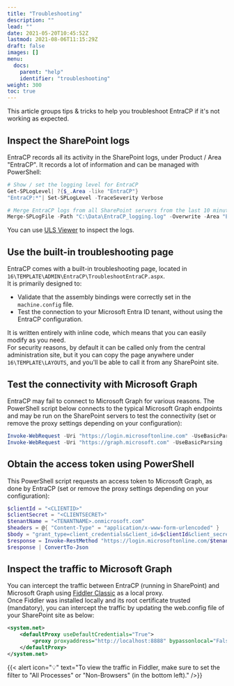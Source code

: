 ```yaml
---
title: "Troubleshooting"
description: ""
lead: ""
date: 2021-05-20T10:45:52Z
lastmod: 2021-08-06T11:15:29Z
draft: false
images: []
menu:
  docs:
    parent: "help"
    identifier: "troubleshooting"
weight: 300
toc: true
---
```


This article groups tips & tricks to help you troubleshoot EntraCP if it's not working as expected.

## Inspect the SharePoint logs

EntraCP records all its activity in the SharePoint logs, under Product / Area "EntraCP". It records a lot of information and can be managed with PowerShell:

```powershell
# Show / set the logging level for EntraCP
Get-SPLogLevel| ?{$_.Area -like "EntraCP"}
"EntraCP:*"| Set-SPLogLevel -TraceSeverity Verbose

# Merge EntraCP logs from all SharePoint servers from the last 10 minutes
Merge-SPLogFile -Path "C:\Data\EntraCP_logging.log" -Overwrite -Area "EntraCP" -StartTime (Get-Date).AddMinutes(-10)
```

You can use [ULS Viewer](https://www.microsoft.com/en-us/download/details.aspx?id=44020) to inspect the logs.

## Use the built-in troubleshooting page

EntraCP comes with a built-in troubleshooting page, located in `16\TEMPLATE\ADMIN\EntraCP\TroubleshootEntraCP.aspx`.  
It is primarily designed to:

- Validate that the assembly bindings were correctly set in the `machine.config` file.
- Test the connection to your Microsoft Entra ID tenant, without using the EntraCP configuration.

It is written entirely with inline code, which means that you can easily modify as you need.  
For security reasons, by default it can be called only from the central administration site, but it you can copy the page anywhere under `16\TEMPLATE\LAYOUTS`, and you'll be able to call it from any SharePoint site.

## Test the connectivity with Microsoft Graph

EntraCP may fail to connect to Microsoft Graph for various reasons. The PowerShell script below connects to the typical Microsoft Graph endpoints and may be run on the SharePoint servers to test the connectivity (set or remove the proxy settings depending on your configuration):

```powershell
Invoke-WebRequest -Uri "https://login.microsoftonline.com" -UseBasicParsing [-ProxyUseDefaultCredentials] [-Proxy "http://127.0.0.1:8888"]
Invoke-WebRequest -Uri "https://graph.microsoft.com" -UseBasicParsing [-ProxyUseDefaultCredentials] [-Proxy "http://127.0.0.1:8888"]
```

## Obtain the access token using PowerShell

This PowerShell script requests an access token to Microsoft Graph, as done by EntraCP (set or remove the proxy settings depending on your configuration):

```powershell
$clientId = "<CLIENTID>"
$clientSecret = "<CLIENTSECRET>"
$tenantName = "<TENANTNAME>.onmicrosoft.com"
$headers = @{ "Content-Type" = "application/x-www-form-urlencoded" }
$body = "grant_type=client_credentials&client_id=$clientId&client_secret=$clientSecret&resource=https%3A//graph.microsoft.com/"
$response = Invoke-RestMethod "https://login.microsoftonline.com/$tenantName/oauth2/token" -Method "POST" -Headers $headers -Body $body [-ProxyUseDefaultCredentials] [-Proxy "http://127.0.0.1:8888"]
$response | ConvertTo-Json
```

## Inspect the traffic to Microsoft Graph

You can intercept the traffic between EntraCP (running in SharePoint) and Microsoft Graph using [Fiddler Classic](https://www.telerik.com/fiddler/fiddler-classic) as a local proxy.  
Once Fiddler was installed locally and its root certificate trusted (mandatory), you can intercept the traffic by updating the web.config file of your SharePoint site as below:

```xml
<system.net>
    <defaultProxy useDefaultCredentials="True">
        <proxy proxyaddress="http://localhost:8888" bypassonlocal="False" />
    </defaultProxy>
</system.net>
```

{{< alert icon="💡" text="To view the traffic in Fiddler, make sure to set the filter to \"All Processes\" or \"Non-Browsers\" (in the bottom left)." />}}
